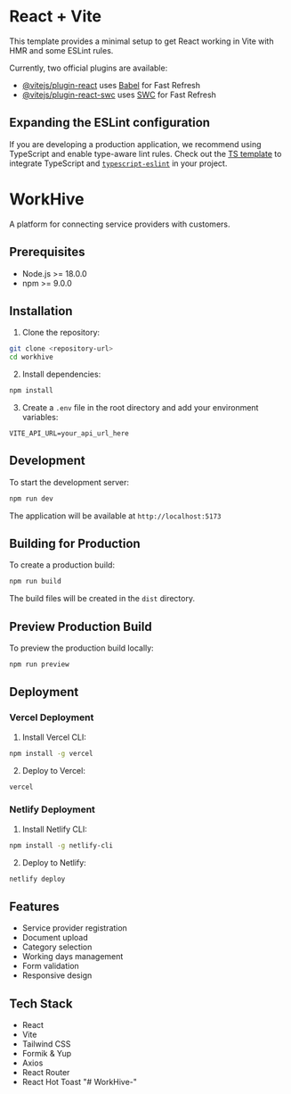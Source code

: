 # React + Vite

This template provides a minimal setup to get React working in Vite with HMR and some ESLint rules.

Currently, two official plugins are available:

- [@vitejs/plugin-react](https://github.com/vitejs/vite-plugin-react/blob/main/packages/plugin-react/README.md) uses [Babel](https://babeljs.io/) for Fast Refresh
- [@vitejs/plugin-react-swc](https://github.com/vitejs/vite-plugin-react-swc) uses [SWC](https://swc.rs/) for Fast Refresh

## Expanding the ESLint configuration

If you are developing a production application, we recommend using TypeScript and enable type-aware lint rules. Check out the [TS template](https://github.com/vitejs/vite/tree/main/packages/create-vite/template-react-ts) to integrate TypeScript and [`typescript-eslint`](https://typescript-eslint.io) in your project.

# WorkHive

A platform for connecting service providers with customers.

## Prerequisites

- Node.js >= 18.0.0
- npm >= 9.0.0

## Installation

1. Clone the repository:
```bash
git clone <repository-url>
cd workhive
```

2. Install dependencies:
```bash
npm install
```

3. Create a `.env` file in the root directory and add your environment variables:
```env
VITE_API_URL=your_api_url_here
```

## Development

To start the development server:

```bash
npm run dev
```

The application will be available at `http://localhost:5173`

## Building for Production

To create a production build:

```bash
npm run build
```

The build files will be created in the `dist` directory.

## Preview Production Build

To preview the production build locally:

```bash
npm run preview
```

## Deployment

### Vercel Deployment

1. Install Vercel CLI:
```bash
npm install -g vercel
```

2. Deploy to Vercel:
```bash
vercel
```

### Netlify Deployment

1. Install Netlify CLI:
```bash
npm install -g netlify-cli
```

2. Deploy to Netlify:
```bash
netlify deploy
```

## Features

- Service provider registration
- Document upload
- Category selection
- Working days management
- Form validation
- Responsive design

## Tech Stack

- React
- Vite
- Tailwind CSS
- Formik & Yup
- Axios
- React Router
- React Hot Toast
"# WorkHive-" 

